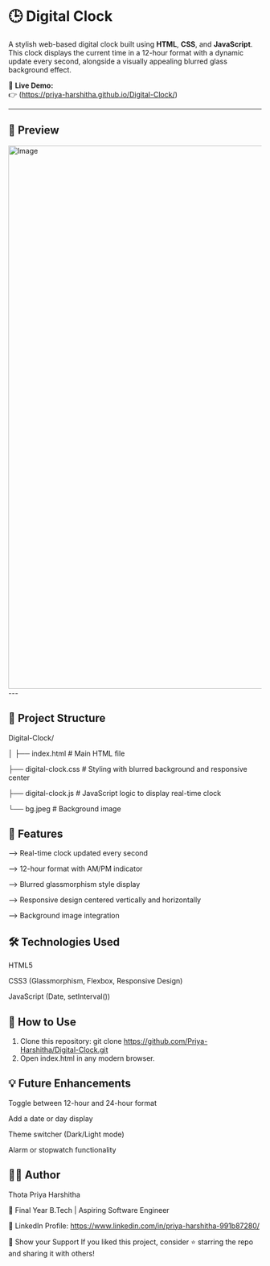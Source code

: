 # 🕒 Digital Clock

A stylish web-based digital clock built using **HTML**, **CSS**, and **JavaScript**. This clock displays the current time in a 12-hour format with a dynamic update every second, alongside a visually appealing blurred glass background effect.

🚀 **Live Demo:**  
👉 (https://priya-harshitha.github.io/Digital-Clock/)

---

## 📸 Preview
<img width="1920" height="1080" alt="Image" src="https://github.com/user-attachments/assets/ec9ad427-f2e0-4b28-ae7a-e16e3f04e401" />
---

## 📁 Project Structure

Digital-Clock/

│
├── index.html             # Main HTML file

├── digital-clock.css      # Styling with blurred background and responsive center

├── digital-clock.js       # JavaScript logic to display real-time clock

└── bg.jpeg                # Background image

## 🧠 Features
--> Real-time clock updated every second

--> 12-hour format with AM/PM indicator

--> Blurred glassmorphism style display

--> Responsive design centered vertically and horizontally

--> Background image integration

## 🛠️ Technologies Used
HTML5

CSS3 (Glassmorphism, Flexbox, Responsive Design)

JavaScript (Date, setInterval())

## 📌 How to Use
1. Clone this repository:
git clone https://github.com/Priya-Harshitha/Digital-Clock.git
2. Open index.html in any modern browser.

## 💡 Future Enhancements 
Toggle between 12-hour and 24-hour format

Add a date or day display

Theme switcher (Dark/Light mode)

Alarm or stopwatch functionality

## 🙋‍♀️ Author
Thota Priya Harshitha

📍 Final Year B.Tech | Aspiring Software Engineer

💼 LinkedIn Profile: https://www.linkedin.com/in/priya-harshitha-991b87280/

🌟 Show your Support
If you liked this project, consider ⭐ starring the repo and sharing it with others!
